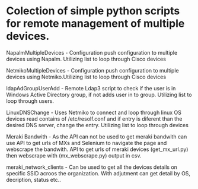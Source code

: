 
# Colection of simple python scripts for remote management of multiple devices.

NapalmMultipleDevices - Configuration push configuration to multiple devices using Napalm. Utilizing list to loop through Cisco devices

NetmikoMultipleDevices - Configuration push configuration to multiple devices using Netmiko.Utilizing list to loop through Cisco devices

ldapAdGroupUserAdd - Remote Ldap3 script to check if the user is in Windows Active Directory group, if not adds user in to group. 
                     Utilizing list to loop through users.
                     
LinuxDNSChange - Uses Netmiko to connect and loop through linux OS devices read contains of /etc/resolf.conf and if entry is
                 diferent than the desired DNS server, change the entry. Utilizing list to loop through devices

Meraki Bandwith - As the API can not be used to get meraki bandwith can use API to get urls of MXs and Selenium to navigate the page and webscrape the bandwith. API to get urls of meraki devices (get_mx_url.py) then webscrape with (mx_webscrape.py) output in csv.

meraki_network_clients - Can be used to get all the devices details on specific SSID acroos the organization. With adjutment can get detail by OS, decription, status etc..
